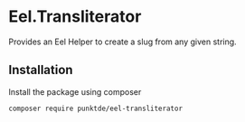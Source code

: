 # Eel.Transliterator
Provides an Eel Helper to create a slug from any given string.

## Installation

Install the package using composer

```
composer require punktde/eel-transliterator
```
